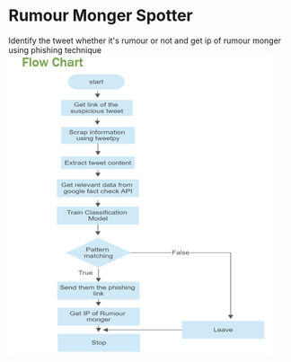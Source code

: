 # Rumour Monger Spotter
 Identify the tweet whether it's rumour or not and get ip of rumour monger using phishing technique
![Screenshot](Flowchart.png)
